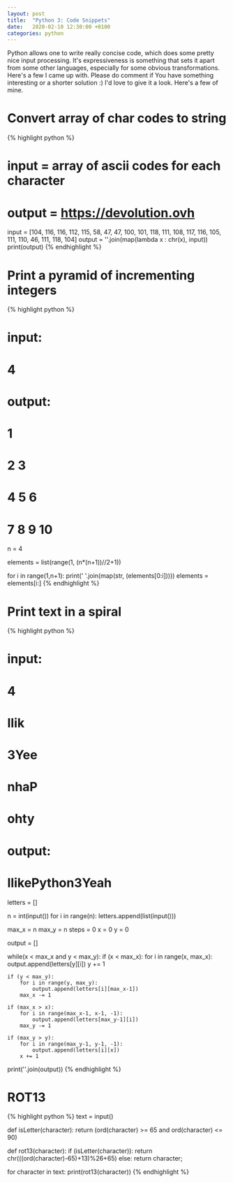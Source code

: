 ```yaml
---
layout: post
title:  "Python 3: Code Snippets"
date:   2020-02-10 12:30:00 +0100
categories: python
---
```


Python allows one to write really concise code, which does some pretty nice input processing. It's expressiveness is something that sets it apart from some other languages, especially for some obvious transformations. Here's a few I came up with. Please do comment if You have something interesting or a shorter solution :) I'd love to give it a look. Here's a few of mine.

# Convert array of char codes to string

{% highlight python %}
# input = array of ascii codes for each character
# output = https://devolution.ovh
input = [104, 116, 116, 112, 115, 58, 47, 47, 100, 101, 118, 111, 108, 117, 116, 105, 111, 110, 46, 111, 118, 104]
output = ''.join(map(lambda x : chr(x), input))
print(output)
{% endhighlight %}

# Print a pyramid of incrementing integers

{% highlight python %}
# input:
# 4
# output: 
# 1
# 2 3
# 4 5 6
# 7 8 9 10

n = 4

elements = list(range(1, (n*(n+1))//2+1))

for i in range(1,n+1):
    print(' '.join(map(str, (elements[0:i]))))
    elements = elements[i:]
{% endhighlight %}

# Print text in a spiral

{% highlight python %}
# input:
# 4
# Ilik
# 3Yee
# nhaP
# ohty
# output:
# IlikePython3Yeah
letters = []

n = int(input())
for i in range(n):
    letters.append(list(input()))

max_x = n
max_y = n
steps = 0
x = 0
y = 0

output = []

while(x < max_x and y < max_y):
    if (x < max_x):
        for i in range(x, max_x):
            output.append(letters[y][i])
        y += 1

    if (y < max_y):
        for i in range(y, max_y):
            output.append(letters[i][max_x-1])
        max_x -= 1

    if (max_x > x):
        for i in range(max_x-1, x-1, -1):
            output.append(letters[max_y-1][i])
        max_y -= 1

    if (max_y > y):
        for i in range(max_y-1, y-1, -1):
            output.append(letters[i][x])
        x += 1

print(''.join(output))
{% endhighlight %}

# ROT13

{% highlight python %}
text = input()

def isLetter(character):
    return (ord(character) >= 65 and ord(character) <= 90)

def rot13(character):
    if (isLetter(character)):
        return chr(((ord(character)-65)+13)%26+65)
    else:
        return character;

for character in text:
    print(rot13(character))
{% endhighlight %}
